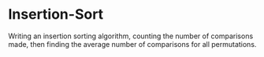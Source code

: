 # Insertion-Sort
Writing an insertion sorting algorithm, counting the number of comparisons made, then finding the average number of comparisons for all permutations.
